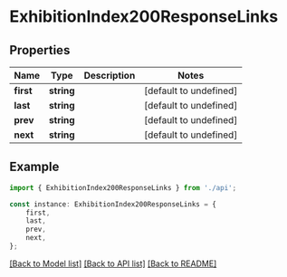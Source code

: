 # ExhibitionIndex200ResponseLinks


## Properties

Name | Type | Description | Notes
------------ | ------------- | ------------- | -------------
**first** | **string** |  | [default to undefined]
**last** | **string** |  | [default to undefined]
**prev** | **string** |  | [default to undefined]
**next** | **string** |  | [default to undefined]

## Example

```typescript
import { ExhibitionIndex200ResponseLinks } from './api';

const instance: ExhibitionIndex200ResponseLinks = {
    first,
    last,
    prev,
    next,
};
```

[[Back to Model list]](../README.md#documentation-for-models) [[Back to API list]](../README.md#documentation-for-api-endpoints) [[Back to README]](../README.md)
